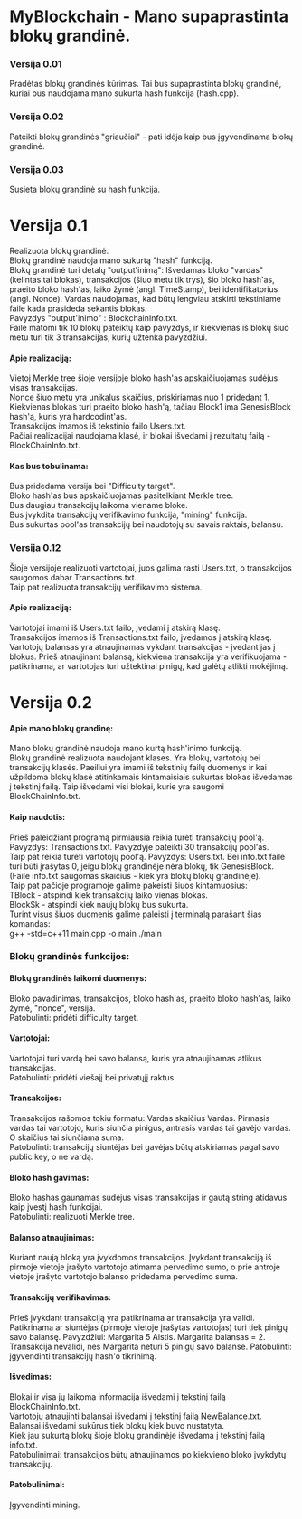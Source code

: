 # MyBlockchain - Mano supaprastinta blokų grandinė.
### Versija 0.01  
Pradėtas blokų grandinės kūrimas. Tai bus supaprastinta blokų grandinė, kuriai bus naudojama mano sukurta hash funkcija (hash.cpp).
### Versija 0.02  
Pateikti blokų grandinės "griaučiai" - pati idėja kaip bus įgyvendinama blokų grandinė.   
### Versija 0.03  
Susieta blokų grandinė su hash funkcija.   
# Versija 0.1   
Realizuota blokų grandinė.  
Blokų grandinė naudoja mano sukurtą "hash" funkciją.  
Blokų grandinė turi detalų "output'inimą": Išvedamas bloko "vardas" (kelintas tai blokas), transakcijos (šiuo metu tik trys), šio bloko hash'as, praeito bloko hash'as, laiko žymė (angl. TimeStamp), bei identifikatorius (angl. Nonce). Vardas naudojamas, kad būtų lengviau atskirti tekstiniame faile kada prasideda sekantis blokas.  
Pavyzdys "output'inimo" : BlockchainInfo.txt.  
Faile matomi tik 10 blokų pateiktų kaip pavyzdys, ir kiekvienas iš blokų šiuo metu turi tik 3 transakcijas, kurių užtenka pavyzdžiui.  
#### Apie realizaciją:   
Vietoj Merkle tree šioje versijoje bloko hash'as apskaičiuojamas sudėjus visas transakcijas.  
Nonce šiuo metu yra unikalus skaičius, priskiriamas nuo 1 pridedant 1.  
Kiekvienas blokas turi praeito bloko hash'ą, tačiau Block1 ima GenesisBlock hash'ą, kuris yra hardcodint'as.  
Transakcijos imamos iš tekstinio failo Users.txt.  
Pačiai realizacijai naudojama klasė, ir blokai išvedami į rezultatų failą - BlockChainInfo.txt.  
#### Kas bus tobulinama:  
Bus pridedama versija bei "Difficulty target".  
Bloko hash'as bus apskaičiuojamas pasitelkiant Merkle tree.  
Bus daugiau transakcijų laikoma viename bloke.  
Bus įvykdita transakcijų verifikavimo funkcija, "mining" funkcija.  
Bus sukurtas pool'as transakcijų bei naudotojų su savais raktais, balansu.  
### Versija 0.12  
Šioje versijoje realizuoti vartotojai, juos galima rasti Users.txt, o transakcijos saugomos dabar Transactions.txt.  
Taip pat realizuota transakcijų verifikavimo sistema.  
#### Apie realizaciją:  
Vartotojai imami iš Users.txt failo, įvedami į atskirą klasę.  
Transakcijos imamos iš Transactions.txt failo, įvedamos į atskirą klasę.  
Vartotojų balansas yra atnaujinamas vykdant transakcijas - įvedant jas į blokus. Prieš atnaujinant balansą, kiekviena transakcija yra verifikuojama - patikrinama, ar vartotojas turi užtektinai pinigų, kad galėtų atlikti mokėjimą.  
# Versija 0.2  
#### Apie mano blokų grandinę:  
Mano blokų grandinė naudoja mano kurtą hash'inimo funkciją.   
Blokų grandinė realizuota naudojant klases. Yra blokų, vartotojų bei transakcijų klasės. Paeiliui yra imami iš tekstinių failų duomenys ir kai užpildoma blokų klasė atitinkamais kintamaisiais sukurtas blokas išvedamas į tekstinį failą. Taip išvedami visi blokai, kurie yra saugomi BlockChainInfo.txt.  
#### Kaip naudotis:  
Prieš paleidžiant programą pirmiausia reikia turėti transakcijų pool'ą. Pavyzdys: Transactions.txt. Pavyzdyje pateikti 30 transakcijų pool'as.  
Taip pat reikia turėti vartotojų pool'ą. Pavyzdys: Users.txt. Bei info.txt faile turi būti įrašytas 0, jeigu blokų grandinėje nėra blokų, tik GenesisBlock. (Faile info.txt saugomas skaičius - kiek yra blokų blokų grandinėje).  
Taip pat pačioje programoje galime pakeisti šiuos kintamuosius:  
TBlock - atspindi kiek transakcijų laiko vienas blokas.  
BlockSk - atspindi kiek naujų blokų bus sukurta.  
Turint visus šiuos duomenis galime paleisti į terminalą parašant šias komandas:  
 g++ -std=c++11 main.cpp -o main  ./main  
 ### Blokų grandinės funkcijos:  
 #### Blokų grandinės laikomi duomenys:  
 Bloko pavadinimas, transakcijos, bloko hash'as, praeito bloko hash'as, laiko žymė, "nonce", versija.  
 Patobulinti: pridėti difficulty target.  
 #### Vartotojai:  
 Vartotojai turi vardą bei savo balansą, kuris yra atnaujinamas atlikus transakcijas.  
 Patobulinti: pridėti viešajį bei privatųjį raktus.  
 #### Transakcijos:  
 Transakcijos rašomos tokiu formatu: Vardas skaičius Vardas. Pirmasis vardas tai vartotojo, kuris siunčia pinigus, antrasis vardas tai gavėjo vardas. O skaičius tai siunčiama suma.  
 Patobulinti: transakcijų siuntėjas bei gavėjas būtų atskiriamas pagal savo public key, o ne vardą.  
 #### Bloko hash gavimas:  
 Bloko hashas gaunamas sudėjus visas transakcijas ir gautą string atidavus kaip įvestį hash funkcijai.  
 Patobulinti: realizuoti Merkle tree.  
 #### Balanso atnaujinimas:  
 Kuriant naują bloką yra įvykdomos transakcijos. Įvykdant transakciją iš pirmoje vietoje įrašyto vartotojo atimama pervedimo sumo, o prie antroje vietoje įrašyto vartotojo balanso pridedama pervedimo suma.
 #### Transakcijų verifikavimas:  
 Prieš įvykdant transakciją yra patikrinama ar transakcija yra validi. Patikrinama ar siuntėjas (pirmoje vietoje įrašytas vartotojas) turi tiek pinigų savo balansę. Pavyzdžiui: Margarita 5 Aistis. Margarita balansas = 2. Transakcija nevalidi, nes Margarita neturi 5 pinigų savo balanse. 
 Patobulinti: įgyvendinti transakcijų hash'o tikrinimą.  
 #### Išvedimas:  
 Blokai ir visa jų laikoma informacija išvedami į tekstinį failą BlockChainInfo.txt.  
 Vartotojų atnaujinti balansai išvedami į tekstinį failą NewBalance.txt. Balansai išvedami sukūrus tiek blokų kiek buvo nustatyta.  
 Kiek jau sukurtą blokų šioje blokų grandinėje išvedama į tekstinį failą info.txt.  
 Patobulinimai: transakcijos būtų atnaujinamos po kiekvieno bloko įvykdytų transakcijų.  
 #### Patobulinimai:  
 Įgyvendinti mining.
